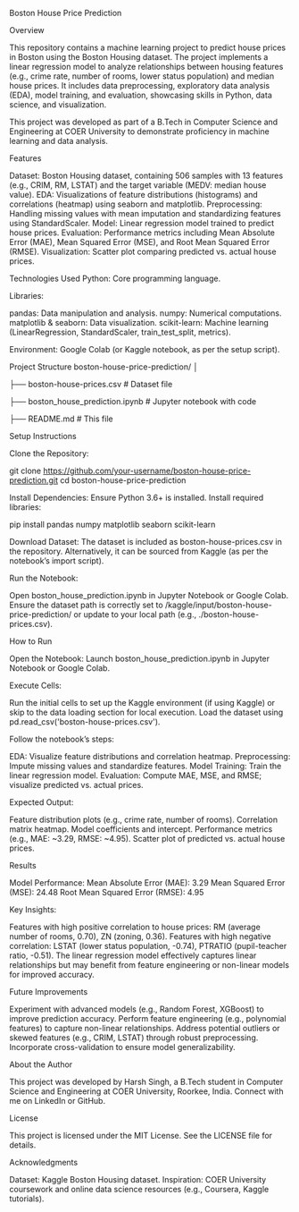 Boston House Price Prediction

Overview

This repository contains a machine learning project to predict house prices in Boston using the Boston Housing dataset. The project implements a linear regression model to analyze relationships between housing features (e.g., crime rate, number of rooms, lower status population) and median house prices. It includes data preprocessing, exploratory data analysis (EDA), model training, and evaluation, showcasing skills in Python, data science, and visualization.

This project was developed as part of a B.Tech in Computer Science and Engineering at COER University to demonstrate proficiency in machine learning and data analysis.

Features

Dataset: Boston Housing dataset, containing 506 samples with 13 features (e.g., CRIM, RM, LSTAT) and the target variable (MEDV: median house value).
EDA: Visualizations of feature distributions (histograms) and correlations (heatmap) using seaborn and matplotlib.
Preprocessing: Handling missing values with mean imputation and standardizing features using StandardScaler.
Model: Linear regression model trained to predict house prices.
Evaluation: Performance metrics including Mean Absolute Error (MAE), Mean Squared Error (MSE), and Root Mean Squared Error (RMSE).
Visualization: Scatter plot comparing predicted vs. actual house prices.

Technologies Used
Python: Core programming language.

Libraries:

pandas: Data manipulation and analysis.
numpy: Numerical computations.
matplotlib & seaborn: Data visualization.
scikit-learn: Machine learning (LinearRegression, StandardScaler, train_test_split, metrics).



Environment: Google Colab (or Kaggle notebook, as per the setup script).

Project Structure
boston-house-price-prediction/
│

├── boston-house-prices.csv    # Dataset file

├── boston_house_prediction.ipynb # Jupyter notebook with code

├── README.md                  # This file

Setup Instructions


Clone the Repository:

git clone https://github.com/your-username/boston-house-price-prediction.git
cd boston-house-price-prediction

Install Dependencies: Ensure Python 3.6+ is installed. Install required libraries:

pip install pandas numpy matplotlib seaborn scikit-learn

Download Dataset: The dataset is included as boston-house-prices.csv in the repository. Alternatively, it can be sourced from Kaggle (as per the notebook’s import script).

Run the Notebook:

Open boston_house_prediction.ipynb in Jupyter Notebook or Google Colab.
Ensure the dataset path is correctly set to /kaggle/input/boston-house-price-prediction/ or update to your local path (e.g., ./boston-house-prices.csv).

How to Run

Open the Notebook: Launch boston_house_prediction.ipynb in Jupyter Notebook or Google Colab.

Execute Cells:

Run the initial cells to set up the Kaggle environment (if using Kaggle) or skip to the data loading section for local execution.
Load the dataset using pd.read_csv('boston-house-prices.csv').

Follow the notebook’s steps:

EDA: Visualize feature distributions and correlation heatmap.
Preprocessing: Impute missing values and standardize features.
Model Training: Train the linear regression model.
Evaluation: Compute MAE, MSE, and RMSE; visualize predicted vs. actual prices.

Expected Output:

Feature distribution plots (e.g., crime rate, number of rooms).
Correlation matrix heatmap.
Model coefficients and intercept.
Performance metrics (e.g., MAE: ~3.29, RMSE: ~4.95).
Scatter plot of predicted vs. actual house prices.

Results

Model Performance:
Mean Absolute Error (MAE): 3.29
Mean Squared Error (MSE): 24.48
Root Mean Squared Error (RMSE): 4.95

Key Insights:

Features with high positive correlation to house prices: RM (average number of rooms, 0.70), ZN (zoning, 0.36).
Features with high negative correlation: LSTAT (lower status population, -0.74), PTRATIO (pupil-teacher ratio, -0.51).
The linear regression model effectively captures linear relationships but may benefit from feature engineering or non-linear models for improved accuracy.

Future Improvements

Experiment with advanced models (e.g., Random Forest, XGBoost) to improve prediction accuracy.
Perform feature engineering (e.g., polynomial features) to capture non-linear relationships.
Address potential outliers or skewed features (e.g., CRIM, LSTAT) through robust preprocessing.
Incorporate cross-validation to ensure model generalizability.

About the Author

This project was developed by Harsh Singh, a B.Tech student in Computer Science and Engineering at COER University, Roorkee, India. Connect with me on LinkedIn or GitHub.

License

This project is licensed under the MIT License. See the LICENSE file for details.

Acknowledgments

Dataset: Kaggle Boston Housing dataset.
Inspiration: COER University coursework and online data science resources (e.g., Coursera, Kaggle tutorials).
